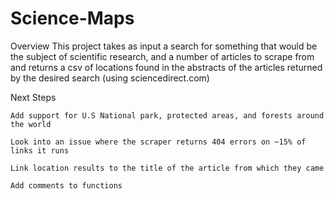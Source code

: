 # Science-Maps
Overview
	This project takes as input a search for something that would be the subject of scientific research, and a number of articles to scrape from and returns a csv of locations found in the abstracts of the articles returned by the desired search (using sciencedirect.com)


	


Next Steps 

	Add support for U.S National park, protected areas, and forests around the world 

	Look into an issue where the scraper returns 404 errors on ~15% of links it runs

	Link location results to the title of the article from which they came 

	Add comments to functions 





